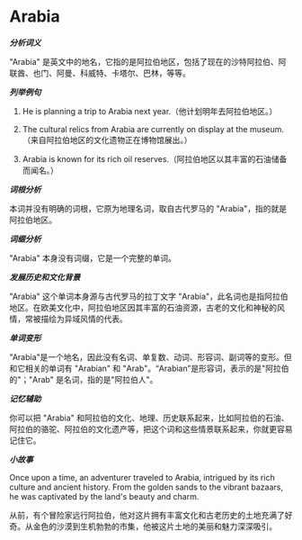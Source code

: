 # Arabia

_**分析词义**_

  

"Arabia" 是英文中的地名，它指的是阿拉伯地区，包括了现在的沙特阿拉伯、阿联酋、也门、阿曼、科威特、卡塔尔、巴林，等等。

  

_**列举例句**_

  

1.  He is planning a trip to Arabia next year.（他计划明年去阿拉伯地区。）
    
      
    
2.  The cultural relics from Arabia are currently on display at the museum.（来自阿拉伯地区的文化遗物正在博物馆展出。）
    
      
    
3.  Arabia is known for its rich oil reserves.（阿拉伯地区以其丰富的石油储备而闻名。）
    
      
    

  

_**词根分析**_

  

本词并没有明确的词根，它原为地理名词，取自古代罗马的 "Arabia"，指的就是阿拉伯地区。

  

_**词缀分析**_

  

"Arabia" 本身没有词缀，它是一个完整的单词。

  

_**发展历史和文化背景**_

  

"Arabia" 这个单词本身源与古代罗马的拉丁文字 "Arabia"，此名词也是指阿拉伯地区。在欧美文化中，阿拉伯地区因其丰富的石油资源，古老的文化和神秘的风情，常被描绘为异域风情的代表。

  

_**单词变形**_

  

"Arabia"是一个地名，因此没有名词、单复数、动词、形容词、副词等的变形。但和它相关的单词有 "Arabian" 和 "Arab"。“Arabian”是形容词，表示的是"阿拉伯的"；"Arab" 是名词，指的是"阿拉伯人"。

  

_**记忆辅助**_

  

你可以把 "Arabia" 和阿拉伯的文化、地理、历史联系起来，比如阿拉伯的石油、阿拉伯的骆驼、阿拉伯的文化遗产等，把这个词和这些情景联系起来，你就更容易记住它。

  

_**小故事**_

  

Once upon a time, an adventurer traveled to Arabia, intrigued by its rich culture and ancient history. From the golden sands to the vibrant bazaars, he was captivated by the land's beauty and charm.

  

从前，有个冒险家远行阿拉伯，他对这片拥有丰富文化和古老历史的土地充满了好奇。从金色的沙漠到生机勃勃的市集，他被这片土地的美丽和魅力深深吸引。
